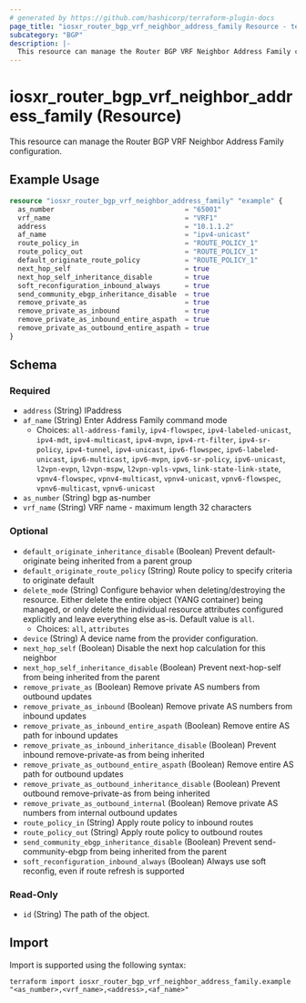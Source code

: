 ```yaml
---
# generated by https://github.com/hashicorp/terraform-plugin-docs
page_title: "iosxr_router_bgp_vrf_neighbor_address_family Resource - terraform-provider-iosxr"
subcategory: "BGP"
description: |-
  This resource can manage the Router BGP VRF Neighbor Address Family configuration.
---
```


# iosxr_router_bgp_vrf_neighbor_address_family (Resource)

This resource can manage the Router BGP VRF Neighbor Address Family configuration.

## Example Usage

```terraform
resource "iosxr_router_bgp_vrf_neighbor_address_family" "example" {
  as_number                                = "65001"
  vrf_name                                 = "VRF1"
  address                                  = "10.1.1.2"
  af_name                                  = "ipv4-unicast"
  route_policy_in                          = "ROUTE_POLICY_1"
  route_policy_out                         = "ROUTE_POLICY_1"
  default_originate_route_policy           = "ROUTE_POLICY_1"
  next_hop_self                            = true
  next_hop_self_inheritance_disable        = true
  soft_reconfiguration_inbound_always      = true
  send_community_ebgp_inheritance_disable  = true
  remove_private_as                        = true
  remove_private_as_inbound                = true
  remove_private_as_inbound_entire_aspath  = true
  remove_private_as_outbound_entire_aspath = true
}
```

<!-- schema generated by tfplugindocs -->
## Schema

### Required

- `address` (String) IPaddress
- `af_name` (String) Enter Address Family command mode
  - Choices: `all-address-family`, `ipv4-flowspec`, `ipv4-labeled-unicast`, `ipv4-mdt`, `ipv4-multicast`, `ipv4-mvpn`, `ipv4-rt-filter`, `ipv4-sr-policy`, `ipv4-tunnel`, `ipv4-unicast`, `ipv6-flowspec`, `ipv6-labeled-unicast`, `ipv6-multicast`, `ipv6-mvpn`, `ipv6-sr-policy`, `ipv6-unicast`, `l2vpn-evpn`, `l2vpn-mspw`, `l2vpn-vpls-vpws`, `link-state-link-state`, `vpnv4-flowspec`, `vpnv4-multicast`, `vpnv4-unicast`, `vpnv6-flowspec`, `vpnv6-multicast`, `vpnv6-unicast`
- `as_number` (String) bgp as-number
- `vrf_name` (String) VRF name - maximum length 32 characters

### Optional

- `default_originate_inheritance_disable` (Boolean) Prevent default-originate being inherited from a parent group
- `default_originate_route_policy` (String) Route policy to specify criteria to originate default
- `delete_mode` (String) Configure behavior when deleting/destroying the resource. Either delete the entire object (YANG container) being managed, or only delete the individual resource attributes configured explicitly and leave everything else as-is. Default value is `all`.
  - Choices: `all`, `attributes`
- `device` (String) A device name from the provider configuration.
- `next_hop_self` (Boolean) Disable the next hop calculation for this neighbor
- `next_hop_self_inheritance_disable` (Boolean) Prevent next-hop-self from being inherited from the parent
- `remove_private_as` (Boolean) Remove private AS numbers from outbound updates
- `remove_private_as_inbound` (Boolean) Remove private AS numbers from inbound updates
- `remove_private_as_inbound_entire_aspath` (Boolean) Remove entire AS path for inbound updates
- `remove_private_as_inbound_inheritance_disable` (Boolean) Prevent inbound remove-private-as from being inherited
- `remove_private_as_outbound_entire_aspath` (Boolean) Remove entire AS path for outbound updates
- `remove_private_as_outbound_inheritance_disable` (Boolean) Prevent outbound remove-private-as from being inherited
- `remove_private_as_outbound_internal` (Boolean) Remove private AS numbers from internal outbound updates
- `route_policy_in` (String) Apply route policy to inbound routes
- `route_policy_out` (String) Apply route policy to outbound routes
- `send_community_ebgp_inheritance_disable` (Boolean) Prevent send-community-ebgp from being inherited from the parent
- `soft_reconfiguration_inbound_always` (Boolean) Always use soft reconfig, even if route refresh is supported

### Read-Only

- `id` (String) The path of the object.

## Import

Import is supported using the following syntax:

```shell
terraform import iosxr_router_bgp_vrf_neighbor_address_family.example "<as_number>,<vrf_name>,<address>,<af_name>"
```
